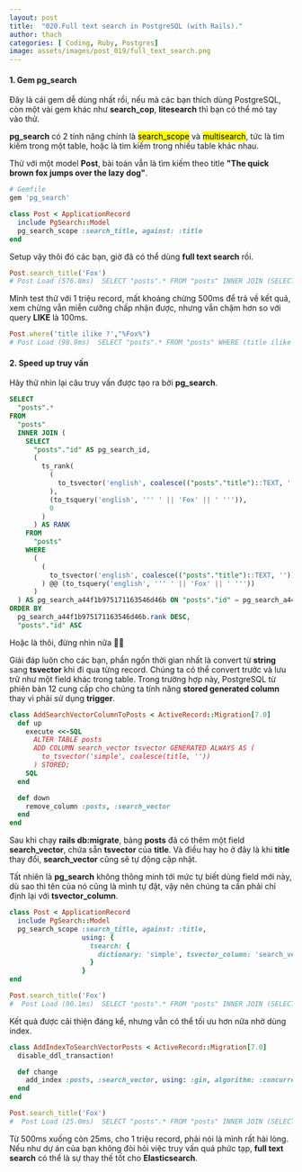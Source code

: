 ```yaml
---
layout: post
title:  "020.Full text search in PostgreSQL (with Rails)."
author: thach
categories: [ Coding, Ruby, Postgres]
image: assets/images/post_019/full_text_search.png
---
```

#### 1. Gem pg_search
Đây là cái gem dễ dùng nhất rồi, nếu mà các bạn thích dùng PostgreSQL, còn một vài gem khác như **search_cop**, **litesearch** thì bạn có thể mó tay vào thử.

**pg_search** có 2 tính năng chính là <mark>search_scope</mark> và <mark>multisearch</mark>, tức là tìm kiếm trong một table, hoặc là tìm kiếm trong nhiều table khác nhau.

Thử với một model **Post**, bài toán vẫn là tìm kiếm theo title **"The quick brown fox jumps over the lazy dog"**.
```ruby
# Gemfile
gem 'pg_search'
```
```ruby
class Post < ApplicationRecord
  include PgSearch::Model
  pg_search_scope :search_title, against: :title
end
```
Setup vậy thôi đó các bạn, giờ đã có thể dùng **full text search** rồi.
```ruby
Post.search_title('Fox')
# Post Load (576.8ms)  SELECT "posts".* FROM "posts" INNER JOIN (SELECT "posts"."id" AS pg_search_id, (ts_rank((to_tsvector('english', coalesce(("posts"."title")::text, ''))), (to_tsquery('english', ''' ' || 'Fox' || ' ''')), 0)) AS rank FROM "posts" WHERE ((to_tsvector('english', coalesce(("posts"."title")::text, ''))) @@ (to_tsquery('english', ''' ' || 'Fox' || ' ''')))) AS pg_search_a44f1b975171163546d46b ON "posts"."id" = pg_search_a44f1b975171163546d46b.pg_search_id ORDER BY pg_search_a44f1b975171163546d46b.rank DESC, "posts"."id" ASC
```
Mình test thử với 1 triệu record, mất khoảng chừng 500ms để trả về kết quả, xem chừng vẫn miễn cưỡng chấp nhận được, nhưng vẫn chậm hơn so với query **LIKE** là 100ms.

```ruby
Post.where('title ilike ?',"%Fox%")
# Post Load (98.9ms)  SELECT "posts".* FROM "posts" WHERE (title ilike '%Fox%')
```
#### 2. Speed up truy vấn
Hãy thử nhìn lại câu truy vấn được tạo ra bởi **pg_search**.
```sql
SELECT
  "posts".*
FROM
  "posts"
  INNER JOIN (
    SELECT
      "posts"."id" AS pg_search_id,
      (
        ts_rank(
          (
            to_tsvector('english', coalesce(("posts"."title")::TEXT, ''))
          ),
          (to_tsquery('english', ''' ' || 'Fox' || ' ''')),
          0
        )
      ) AS RANK
    FROM
      "posts"
    WHERE
      (
        (
          to_tsvector('english', coalesce(("posts"."title")::TEXT, ''))
        ) @@ (to_tsquery('english', ''' ' || 'Fox' || ' '''))
      )
  ) AS pg_search_a44f1b975171163546d46b ON "posts"."id" = pg_search_a44f1b975171163546d46b.pg_search_id
ORDER BY
  pg_search_a44f1b975171163546d46b.rank DESC,
  "posts"."id" ASC
```
Hoặc là thôi, đừng nhìn nữa :man_shrugging:

Giải đáp luôn cho các bạn, phần ngốn thời gian nhất là convert từ **string** sang **tsvector** khi đi qua từng record. Chúng ta có thể convert trước và lưu trữ như một field khác trong table. Trong trường hợp này, PostgreSQL từ phiên bản 12 cung cấp cho chúng ta tính năng **stored generated column** thay vì phải sử dụng **trigger**.

```ruby
class AddSearchVectorColumnToPosts < ActiveRecord::Migration[7.0]
  def up
    execute <<-SQL
      ALTER TABLE posts
      ADD COLUMN search_vector tsvector GENERATED ALWAYS AS (
        to_tsvector('simple', coalesce(title, ''))
      ) STORED;
    SQL
  end

  def down
    remove_column :posts, :search_vector
  end
end

```
Sau khi chạy **rails db:migrate**, bảng **posts** đã có thêm một field **search_vector**, chứa sẵn **tsvector** của **title**. Và điều hay ho ở đây là khi **title** thay đổi, **search_vector** cũng sẽ tự động cập nhật.

Tất nhiên là **pg_search** không thông minh tới mức tự biết dùng field mới này, dù sao thì tên của nó cũng là mình tự đặt, vậy nên chúng ta cần phải chỉ định lại với **tsvector_column**.

```ruby
class Post < ApplicationRecord
  include PgSearch::Model
  pg_search_scope :search_title, against: :title,
                  using: {
                    tsearch: {
                      dictionary: 'simple', tsvector_column: 'search_vector'
                    }
                  }
end
```

```ruby
Post.search_title('Fox')
#  Post Load (90.1ms)  SELECT "posts".* FROM "posts" INNER JOIN (SELECT "posts"."id" AS pg_search_id, (ts_rank(("posts"."search_vector"), (to_tsquery('simple', ''' ' || 'fox' || ' ''')), 0)) AS rank FROM "posts" WHERE (("posts"."search_vector") @@ (to_tsquery('simple', ''' ' || 'fox' || ' ''')))) AS pg_search_a44f1b975171163546d46b ON "posts"."id" = pg_search_a44f1b975171163546d46b.pg_search_id ORDER BY pg_search_a44f1b975171163546d46b.rank DESC, "posts"."id" ASC
```
Kết quả được cải thiện đáng kể, nhưng vẫn có thể tối ưu hơn nữa nhờ dùng index.
```ruby
class AddIndexToSearchVectorPosts < ActiveRecord::Migration[7.0]
  disable_ddl_transaction!

  def change
    add_index :posts, :search_vector, using: :gin, algorithm: :concurrently
  end
end

```
```ruby
Post.search_title('Fox')
#  Post Load (25.0ms)  SELECT "posts".* FROM "posts" INNER JOIN (SELECT "posts"."id" AS pg_search_id, (ts_rank(("posts"."search_vector"), (to_tsquery('simple', ''' ' || 'Fox' || ' ''')), 0)) AS rank FROM "posts" WHERE (("posts"."search_vector") @@ (to_tsquery('simple', ''' ' || 'Fox' || ' ''')))) AS pg_search_a44f1b975171163546d46b ON "posts"."id" = pg_search_a44f1b975171163546d46b.pg_search_id ORDER BY pg_search_a44f1b975171163546d46b.rank DESC, "posts"."id" ASC
```
Từ 500ms xuống còn 25ms, cho 1 triệu record, phải nói là mình rất hài lòng. Nếu như dự án của bạn không đòi hỏi việc truy vấn quá phức tạp, **full text search** có thể là sự thay thế tốt cho **Elasticsearch**.
